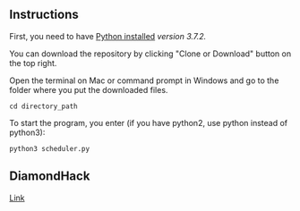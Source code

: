 ## Instructions
First, you need to have [Python installed](https://www.python.org/downloads/release/python-372/) *version 3.7.2.* 

You can download the repository by clicking "Clone or Download" button on the top right. 

Open the terminal on Mac or command prompt in Windows and go to the folder where you put the downloaded files.
```terminal
cd directory_path
```
To start the program, you enter (if you have python2, use python instead of python3):
```terminal
python3 scheduler.py
```

## DiamondHack
[Link](https://devpost.com/software/time-manager-your-virtual-personal-assistant)
